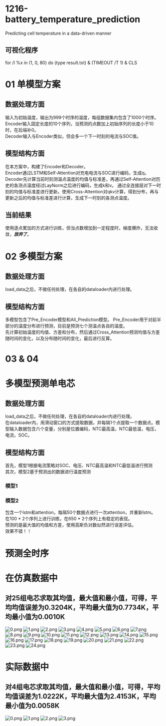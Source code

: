 # 1216-battery_temperature_prediction
Predicting cell temperature in a data-driven manner
## 可视化程序
for /l %x in (1, 0, 80) do (type result.txt) & (TIMEOUT /T 1) & CLS

# 01 单模型方案
## 数据处理方面
输入为初始温度，输出为999个时序的温度，每组数据集内包含了1000个时序。  
Encoder输入固定长度的10个序列，当预测的点数加上初始序列的长度小于10时，在后端补0。  
Decoder输入与Encoder类似，但会多一个下一时刻的电流与SOC值。
## 模型结构方面
在本方案中，构建了Encoder和Decoder。  
Encoder通过LSTM和Self-Attention对充电电流与SOC进行编码，生成q。  
Decoder先计算当前时刻测温点温度的均值与标准差，再通过Self-Attention对历史的各测点温度经过LayNorm之后进行编码，生成k和v。
通过全连接层对下一时刻的均值与标准差进行更新。使用Cross-Attention对qkv计算，得到分布，再与更新之后的均值与标准差进行计算，生成下一时刻的各测点温度。
## 当前结果
使用逐点累加的方式进行训练，但当点数增加到一定程度时，梯度爆炸，无法收敛，_**放弃了**_。

# 02 多模型方案
## 数据处理方面
load_data之后，不做任何处理，在各自的dataloader内进行处理。
## 模型结构方面
多模型包含了Pre_Encoder模型和All_Prediction模型。
Pre_Encoder用于对前半部分的温度分布进行预测，目前是预测七个测温点各自的温度。  
先计算初始温度的均值、方差和分布，然后通过Cross_Attention预测均值与方差随时间的变化，以及分布随时间的变化，最后进行反算。

# 03 & 04 
# 多模型预测单电芯
## 数据处理方面
load_data之后，不做任何处理，在各自的dataloader内进行处理。  
在dataloader内，用滑动窗口的方式提取数据，并每隔1个点提取一个数据点。模型输入数据包含六个变量，分别是位置编码，NTC最高温，NTC最低温，电压，电流，SOC。
## 模型结构方面
首先，模型1根据电流策略对SOC、电压、NTC最高温和NTC最低温进行预测  
其次，模型2基于预测出的数据进行温度预测  
### 模型1

### 模型2
包含一个lstm和attention，每隔50个数据点进行一次attention，并重新lstm。  
在100 * 2个序列上进行训练，在650 * 2个序列上有稳定的表现。  
预测的是最大值的均值和方差，使用高斯负对数似然进行误差评估。  
效果不错！！

# 预测全时序
# 在仿真数据中
## 对25组电芯求取其均值，最大值和最小值，可得，平均均值误差为0.3204K，平均最大值为0.7734K，平均最小值为0.0010K
![0.png](best_version%2Fsingle%2Fsim%2F0.png)
![1.png](best_version%2Fsingle%2Fsim%2F1.png)
![2.png](best_version%2Fsingle%2Fsim%2F2.png)
![3.png](best_version%2Fsingle%2Fsim%2F3.png)
![4.png](best_version%2Fsingle%2Fsim%2F4.png)
![5.png](best_version%2Fsingle%2Fsim%2F5.png)
![6.png](best_version%2Fsingle%2Fsim%2F6.png)
![7.png](best_version%2Fsingle%2Fsim%2F7.png)
![8.png](best_version%2Fsingle%2Fsim%2F8.png)
![9.png](best_version%2Fsingle%2Fsim%2F9.png)
![10.png](best_version%2Fsingle%2Fsim%2F10.png)
![11.png](best_version%2Fsingle%2Fsim%2F11.png)
![12.png](best_version%2Fsingle%2Fsim%2F12.png)
![13.png](best_version%2Fsingle%2Fsim%2F13.png)
![14.png](best_version%2Fsingle%2Fsim%2F14.png)
![15.png](best_version%2Fsingle%2Fsim%2F15.png)
![16.png](best_version%2Fsingle%2Fsim%2F16.png)
![17.png](best_version%2Fsingle%2Fsim%2F17.png)
![18.png](best_version%2Fsingle%2Fsim%2F18.png)
![19.png](best_version%2Fsingle%2Fsim%2F19.png)
![20.png](best_version%2Fsingle%2Fsim%2F20.png)
![21.png](best_version%2Fsingle%2Fsim%2F21.png)
![22.png](best_version%2Fsingle%2Fsim%2F22.png)
![23.png](best_version%2Fsingle%2Fsim%2F23.png)
![24.png](best_version%2Fsingle%2Fsim%2F24.png)
# 实际数据中
## 对4组电芯求取其均值，最大值和最小值，可得，平均均值误差为1.0222K，平均最大值为2.4153K，平均最小值为0.0058K
![0.png](best_version%2Fsingle%2Freal%2F0.png)
![1.png](best_version%2Fsingle%2Freal%2F1.png)
![2.png](best_version%2Fsingle%2Freal%2F2.png)
![3.png](best_version%2Fsingle%2Freal%2F3.png)